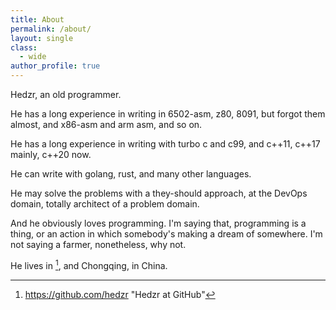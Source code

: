 ```yaml
---
title: About
permalink: /about/
layout: single
class:
  - wide
author_profile: true
---
```


Hedzr, an old programmer.

He has a long experience in writing in 6502-asm, z80, 8091, but forgot them almost, and x86-asm and arm asm, and so on.

He has a long experience in writing with turbo c and c99, and c++11, c++17 mainly, c++20 now.

He can write with golang, rust, and many other languages.

He may solve the problems with a they-should approach, at the DevOps domain, totally architect of a problem domain.

And he obviously loves programming. I'm saying that, programming is a thing, or an action in which somebody's making a dream of somewhere. I'm not saying a farmer, nonetheless, why not.

He lives in [^hedzr-at-github], and Chongqing, in China.



[^hedzr-at-github]: https://github.com/hedzr	"Hedzr at GitHub"

[jekyll-organization]: https://github.com/jekyll